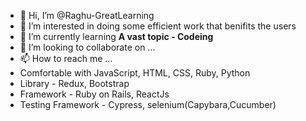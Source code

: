 - 👋 Hi, I’m @Raghu-GreatLearning
- 👀 I’m interested in doing some efficient work that benifits the users 
- 🌱 I’m currently learning **A vast topic - Codeing**
- 💞️ I’m looking to collaborate on ...
- 📫 How to reach me ...
- Comfortable with JavaScript, HTML, CSS, Ruby, Python
- Library - Redux, Bootstrap
- Framework - Ruby on Rails, ReactJs
- Testing Framework - Cypress, selenium(Capybara,Cucumber)

<!---
Raghu-GreatLearning/Raghu-GreatLearning is a ✨ special ✨ repository because its `README.md` (this file) appears on your GitHub profile.
You can click the Preview link to take a look at your changes.
--->
